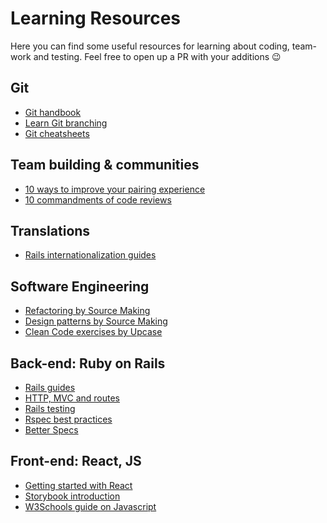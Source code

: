 # Learning Resources

Here you can find some useful resources for learning about coding, team-work and testing.
Feel free to open up a PR with your additions :wink:

## Git
* [Git handbook](https://guides.github.com/introduction/git-handbook/)
* [Learn Git branching](https://learngitbranching.js.org/)
* [Git cheatsheets](https://services.github.com/on-demand/resources/cheatsheets/)

## Team building & communities
* [10 ways to improve your pairing experience](https://www.thoughtworks.com/insights/blog/10-ways-improve-your-pairing-experience)
* [10 commandments of code reviews](https://techbeacon.com/10-commandments-navigating-code-reviews)

## Translations
* [Rails internationalization guides](https://guides.rubyonrails.org/i18n.html)

## Software Engineering
* [Refactoring by Source Making](https://sourcemaking.com/refactoring)
* [Design patterns by Source Making](https://sourcemaking.com/design_patterns)
* [Clean Code exercises by Upcase](https://thoughtbot.com/upcase/clean-code)

## Back-end: Ruby on Rails
* [Rails guides](https://guides.rubyonrails.org/index.html)
* [HTTP, MVC and routes](https://medium.com/the-renaissance-developer/ruby-on-rails-http-mvc-and-routes-f02215a46a84)
* [Rails testing](https://hackernoon.com/your-guide-to-testing-in-ruby-on-rails-5-c8bd122e38ad)
* [Rspec best practices](https://jacopretorius.net/2013/11/rspec-best-practices.html)
* [Better Specs](http://www.betterspecs.org/)

## Front-end: React, JS
* [Getting started with React](https://reactjs.org/docs/getting-started.html)
* [Storybook introduction](https://storybook.js.org/basics/introduction/)
* [W3Schools guide on Javascript](https://www.w3schools.com/js/)
